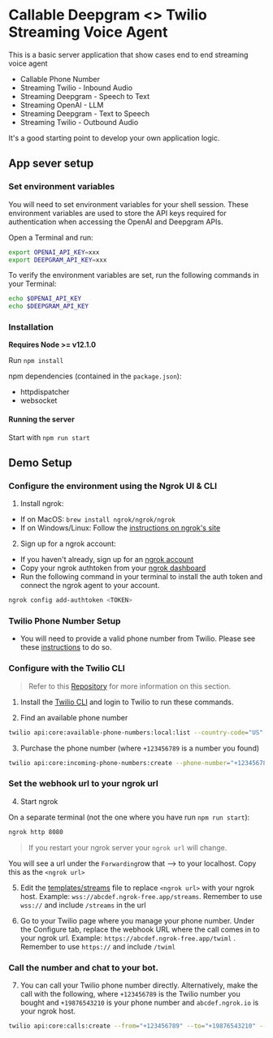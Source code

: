 # Callable Deepgram <> Twilio Streaming Voice Agent

This is a basic server application that show cases end to end streaming voice agent

* Callable Phone Number
* Streaming Twilio - Inbound Audio
* Streaming Deepgram - Speech to Text
* Streaming OpenAI - LLM
* Streaming Deepgram - Text to Speech
* Streaming Twilio - Outbound Audio

It's a good starting point to develop your own application logic.

## App sever setup


### Set environment variables

 You will need to set environment variables for your shell session. These environment variables are used to store the API keys required for authentication when accessing the OpenAI and Deepgram APIs.

 Open a Terminal and run:

```sh
export OPENAI_API_KEY=xxx
export DEEPGRAM_API_KEY=xxx
```

To verify the environment variables are set, run the following commands in your Terminal:

```sh
echo $OPENAI_API_KEY
echo $DEEPGRAM_API_KEY
```

### Installation

**Requires Node >= v12.1.0**

Run `npm install`

npm dependencies (contained in the `package.json`):
* httpdispatcher
* websocket

#### Running the server

Start with `npm run start`

## Demo Setup

### Configure the environment using the Ngrok UI & CLI

1. Install ngrok:
- If on MacOS: `brew install ngrok/ngrok/ngrok`
- If on Windows/Linux: Follow the [instructions on ngrok's site](https://ngrok.com/docs/getting-started/)

2. Sign up for a ngrok account:
- If you haven't already, sign up for an [ngrok account](https://dashboard.ngrok.com/get-started/setup/macos)
- Copy your ngrok authtoken from your [ngrok dashboard](https://dashboard.ngrok.com/get-started/your-authtoken)
- Run the following command in your terminal to install the auth token and connect the ngrok agent to your account.

```sh
ngrok config add-authtoken <TOKEN>
```

### Twilio Phone Number Setup

- You will need to provide a valid phone number from Twilio. Please see these [instructions](https://help.twilio.com/articles/223135247-How-to-Search-for-and-Buy-a-Twilio-Phone-Number-from-Console) to do so.

### Configure with the Twilio CLI

> Refer to this [Repository](https://github.com/twilio/media-streams/tree/master/node/connect-basic) for more information on this section.

1. Install the [Twilio CLI](https://www.twilio.com/docs/twilio-cli/quickstart) and login to Twilio to run these commands.

2. Find an available phone number

```sh
twilio api:core:available-phone-numbers:local:list --country-code="US" --voice-enabled --properties="phoneNumber"`
```

3. Purchase the phone number (where `+123456789` is a number you found)

```sh
twilio api:core:incoming-phone-numbers:create --phone-number="+123456789"`
```

### Set the webhook url to your ngrok url

4. Start ngrok

On a separate terminal (not the one where you have run `npm run start`):

```sh
ngrok http 8080
```
> If you restart your ngrok server your `ngrok url` will change.

You will see a url under the `Forwarding`row that --> to your localhost. Copy this as the `<ngrok url>`

5. Edit the [templates/streams](templates/streams.xml) file to replace `<ngrok url>` with your ngrok host. Example: `wss://abcdef.ngrok-free.app/streams`. Remember to use `wss://` and include `/streams` in the url 

6. Go to your Twilio page where you manage your phone number. Under the Configure tab, replace the webhook URL where the call comes in to your ngrok url. Example: `https://abcdef.ngrok-free.app/twiml` . Remember to use `https://` and include `/twiml`

### Call the number and chat to your bot.

7. You can call your Twilio phone number directly. Alternatively, make the call with the following, where `+123456789` is the Twilio number you bought and `+19876543210` is your phone number and `abcdef.ngrok.io` is your ngrok host.

```sh
twilio api:core:calls:create --from="+123456789" --to="+19876543210" --url="https://abcdef.ngrok.io/twiml"
```

